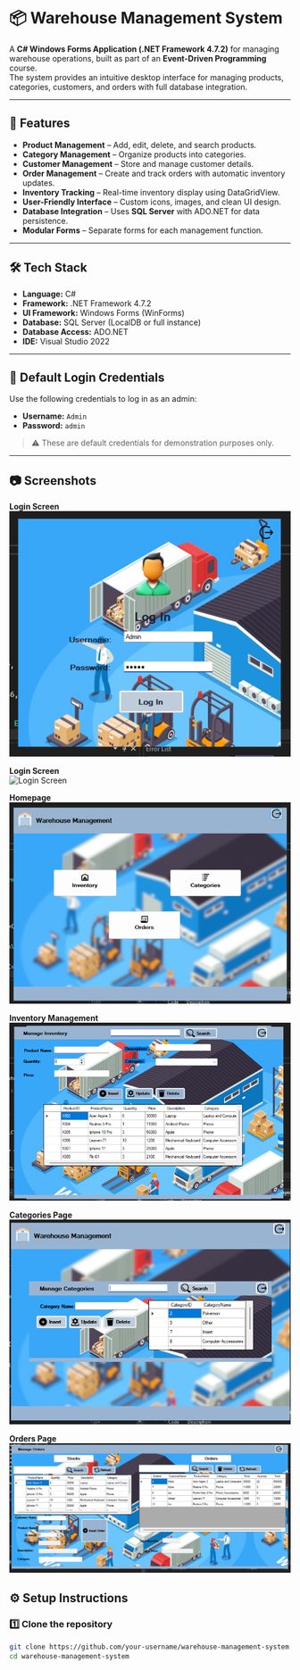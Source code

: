 # 📦 Warehouse Management System

A **C# Windows Forms Application (.NET Framework 4.7.2)** for managing warehouse operations, built as part of an **Event-Driven Programming** course.  
The system provides an intuitive desktop interface for managing products, categories, customers, and orders with full database integration.

---

## 🚀 Features
- **Product Management** – Add, edit, delete, and search products.
- **Category Management** – Organize products into categories.
- **Customer Management** – Store and manage customer details.
- **Order Management** – Create and track orders with automatic inventory updates.
- **Inventory Tracking** – Real-time inventory display using DataGridView.
- **User-Friendly Interface** – Custom icons, images, and clean UI design.
- **Database Integration** – Uses **SQL Server** with ADO.NET for data persistence.
- **Modular Forms** – Separate forms for each management function.

---

## 🛠️ Tech Stack
- **Language:** C#  
- **Framework:** .NET Framework 4.7.2  
- **UI Framework:** Windows Forms (WinForms)  
- **Database:** SQL Server (LocalDB or full instance)  
- **Database Access:** ADO.NET  
- **IDE:** Visual Studio 2022  

---

## 🔑 Default Login Credentials
Use the following credentials to log in as an admin:

- **Username:** `Admin`  
- **Password:** `admin`

> ⚠️ These are default credentials for demonstration purposes only.

---
## 📷 Screenshots

**Login Screen**  
![Login Screen](screenshots/login.png)

**Login Screen**  
![Login Screen](screenshots/login-successful)

**Homepage**  
![Inventory Management](screenshots/homepage.png)

**Inventory Management**  
![Inventory Management](screenshots/inventory.png)

**Categories Page**  
![Orders Page](screenshots/categories.png)

**Orders Page**  
![Orders Page](screenshots/orders.png)

## ⚙️ Setup Instructions

### 1️⃣ Clone the repository
```bash
git clone https://github.com/your-username/warehouse-management-system.git
cd warehouse-management-system


